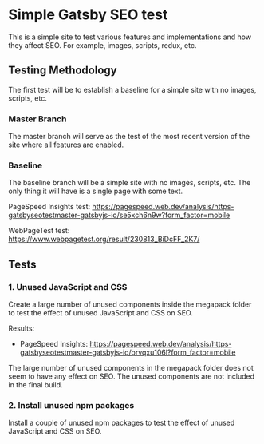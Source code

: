 # Simple Gatsby SEO test

This is a simple site to test various features and implementations and how they affect SEO. For example, images, scripts, redux, etc.

## Testing Methodology

The first test will be to establish a baseline for a simple site with no images, scripts, etc.

### Master Branch

The master branch will serve as the test of the most recent version of the site where all features are enabled.

### Baseline

The baseline branch will be a simple site with no images, scripts, etc. The only thing it will have is a single page with some text.

PageSpeed Insights test: https://pagespeed.web.dev/analysis/https-gatsbyseotestmaster-gatsbyjs-io/se5xch6n9w?form_factor=mobile

WebPageTest test: https://www.webpagetest.org/result/230813_BiDcFF_2K7/

## Tests

### 1. Unused JavaScript and CSS

Create a large number of unused components inside the megapack folder to test the effect of unused JavaScript and CSS on SEO.

Results:

- PageSpeed Insights: https://pagespeed.web.dev/analysis/https-gatsbyseotestmaster-gatsbyjs-io/orvqxu106l?form_factor=mobile

The large number of unused components in the megapack folder does not seem to have any effect on SEO. The unused components are not included in the final build.

### 2. Install unused npm packages

Install a couple of unused npm packages to test the effect of unused JavaScript and CSS on SEO.
